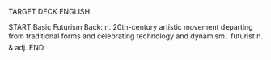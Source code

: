 TARGET DECK
ENGLISH

START
Basic
Futurism
Back: n. 20th-century artistic movement departing from traditional forms and celebrating technology and dynamism.  futurist n. & adj.
END
